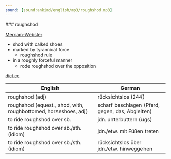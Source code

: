 ```yaml
---
sound: [sound:ankimd/english/mp3/roughshod.mp3]
---
```


\### roughshod

[Merriam-Webster](https://www.merriam-webster.com/dictionary/roughshod)

- shod with calked shoes
- marked by tyrannical force
    - roughshod rule
- in a roughly forceful manner
    - rode roughshod over the opposition

[dict.cc](https://www.dict.cc/roughshod)

| English        | German       |
| -------------- | ------------ |
| roughshod (adj) | rücksichtslos (244) |
| roughshod (equest., shod, with, roughbottomed, horseshoes, adj) | scharf beschlagen (Pferd, gegen, das, Abgleiten) |
| to ride roughshod over sb. | jdn. unterbuttern (ugs) |
| to ride roughshod over sb./sth. (idiom) | jdn./etw. mit Füßen treten |
| to ride roughshod over sb./sth. (idiom) | rücksichtslos über jdn./etw. hinweggehen |
